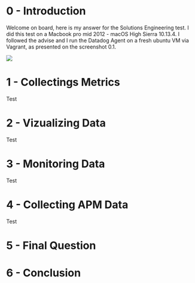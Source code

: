 # 0 - Introduction
Welcome on board, here is my answer for the Solutions Engineering test. I did this test on a Macbook pro mid 2012 - macOS High Sierra 10.13.4. I followed the advise and I run the Datadog Agent on a fresh ubuntu VM via Vagrant, as presented on the screenshot 0.1.

<a href="https://www.flickr.com/photos/141555910@N06/39913223830/in/dateposted-public/" title="Vagrant Machine">
<img src="https://c1.staticflickr.com/1/954/39913223830_491a666744_b.jpg"></a>

# 1 - Collectings Metrics
Test

# 2 - Vizualizing Data
Test

# 3 - Monitoring Data
Test

# 4 - Collecting APM Data
Test

# 5 - Final Question

# 6 - Conclusion